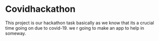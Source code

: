 # Covidhackathon
This project is our hackathon task  basically as we know that its a crucial time going on due to covid-19.
we r going to make an app to help in someway.

